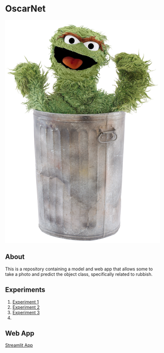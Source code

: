 
# OscarNet

![oscar](oscar.png)

## About 
This is a repository containing a model and web app that allows some to take a photo and predict the object class, specifically related to rubbish. 

## Experiments

1. [Experiment 1](https://tensorboard.dev/experiment/SBzMQkIXTACWRePrvWkrXA/#scalars)
2. [Experiment 2](https://tensorboard.dev/experiment/5yGMD2b9RBGEIbG5ZNWcoQ/#scalars)
3. [Experiment 3](https://tensorboard.dev/experiment/J2e7Ep0wQxOaHeG4bH2YgQ/#scalars)
4. 

## Web App

[Streamlit App](https://amaye15-oscarnet-app-dan7ea.streamlit.app/)
